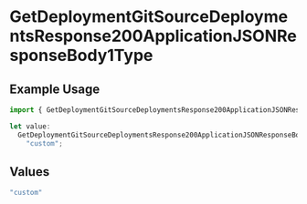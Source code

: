 # GetDeploymentGitSourceDeploymentsResponse200ApplicationJSONResponseBody1Type

## Example Usage

```typescript
import { GetDeploymentGitSourceDeploymentsResponse200ApplicationJSONResponseBody1Type } from "@vercel/sdk/models/getdeploymentop.js";

let value:
  GetDeploymentGitSourceDeploymentsResponse200ApplicationJSONResponseBody1Type =
    "custom";
```

## Values

```typescript
"custom"
```